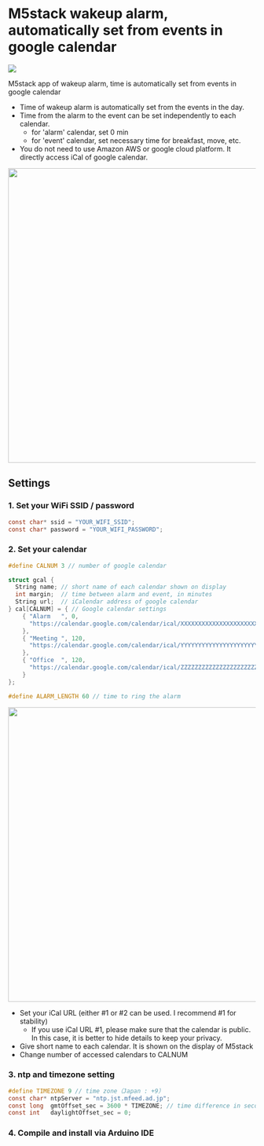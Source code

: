 # M5stack wakeup alarm, automatically set from events in google calendar

[![](https://img.youtube.com/vi/843B_bA_Ixc/0.jpg)](https://www.youtube.com/watch?v=843B_bA_Ixc)

M5stack app of wakeup alarm, time is automatically set from events in google calendar

- Time of wakeup alarm is automatically set from the events in the day.
- Time from the alarm to the event can be set independently to each calendar.
  * for 'alarm' calendar, set 0 min
  * for 'event' calendar, set necessary time for breakfast, move, etc.
- You do not need to use Amazon AWS or google cloud platform. It directly access iCal of google calendar.

<img src="https://user-images.githubusercontent.com/86639425/125974374-a5d1c232-e7c1-42a3-8b3e-16797ea01346.jpg" width="600">

## Settings

### 1. Set your WiFi SSID / password
```C
const char* ssid = "YOUR_WIFI_SSID";
const char* password = "YOUR_WIFI_PASSWORD";
```

### 2. Set your calendar

```C
#define CALNUM 3 // number of google calendar

struct gcal {
  String name; // short name of each calendar shown on display
  int margin;  // time between alarm and event, in minutes
  String url;  // iCalendar address of google calendar
} cal[CALNUM] = { // Google calendar settings
    { "Alarm   ", 0, 
      "https://calendar.google.com/calendar/ical/XXXXXXXXXXXXXXXXXXXXXXXXXgroup.calendar.google.com/public/basic.ics"
    },
    { "Meeting ", 120,
      "https://calendar.google.com/calendar/ical/YYYYYYYYYYYYYYYYYYYYYYYYYgroup.calendar.google.com/public/basic.ics"
    },
    { "Office  ", 120,
      "https://calendar.google.com/calendar/ical/ZZZZZZZZZZZZZZZZZZZZZZZZZgroup.calendar.google.com/public/basic.ics"
    }
};

#define ALARM_LENGTH 60 // time to ring the alarm
```

<img src="https://user-images.githubusercontent.com/86639425/125977300-76b28b15-ead0-436c-83f3-ba58ab50cdd6.jpg" width="600">

- Set your iCal URL (either #1 or #2 can be used. I recommend #1 for stability)
  * If you use iCal URL #1, please make sure that the calendar is public. In this case, it is better to hide details to keep your privacy.
- Give short name to each calendar. It is shown on the display of M5stack
- Change number of accessed calendars to CALNUM

### 3. ntp and timezone setting

```C
#define TIMEZONE 9 // time zone（Japan : +9）
const char* ntpServer = "ntp.jst.mfeed.ad.jp";
const long  gmtOffset_sec = 3600 * TIMEZONE; // time difference in seconds
const int   daylightOffset_sec = 0;
```

### 4. Compile and install via Arduino IDE
